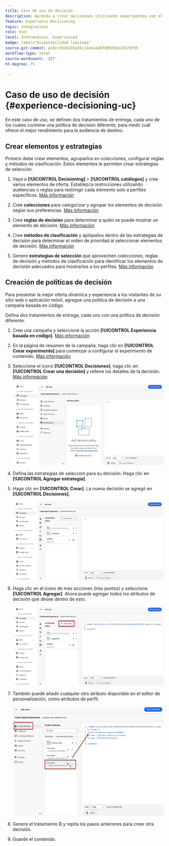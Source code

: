 ```yaml
---
title: Caso de uso de decisión
description: Aprenda a crear decisiones utilizando experimentos con el canal basado en código
feature: Experience Decisioning
topic: Integrations
role: User
level: Intermediate, Experienced
badge: label="Disponibilidad limitada"
source-git-commit: ac8ccb52bd16a26c14dea148f989256e28170765
workflow-type: tm+mt
source-wordcount: '327'
ht-degree: 7%

---
```


# Caso de uso de decisión {#experience-decisioning-uc}

En este caso de uso, se definen dos tratamientos de entrega, cada uno de los cuales contiene una política de decisión diferente, para medir cuál ofrece el mejor rendimiento para la audiencia de destino.

## Crear elementos y estrategias

Primero debe crear elementos, agruparlos en colecciones, configurar reglas y métodos de clasificación. Estos elementos le permiten crear estrategias de selección.

1. Vaya a **[!UICONTROL Decisioning]** > **[!UICONTROL catálogos]** y cree varios elementos de oferta. Establezca restricciones utilizando audiencias o reglas para restringir cada elemento solo a perfiles específicos. [Más información](items.md)

   <!--
   1. From the items list, click the **[!UICONTROL Edit schema]** button  and edit the custom attributes if needed. [Learn how to work with catalogs](catalogs.md)-->

1. Cree **colecciones** para categorizar y agrupar los elementos de decisión según sus preferencias. [Más información](collections.md)

1. Cree **reglas de decisión** para determinar a quién se puede mostrar un elemento de decisión. [Más información](rules.md)

1. Cree **métodos de clasificación** y aplíquelos dentro de las estrategias de decisión para determinar el orden de prioridad al seleccionar elementos de decisión. [Más información](ranking.md)

1. Genere **estrategias de selección** que aprovechen colecciones, reglas de decisión y métodos de clasificación para identificar los elementos de decisión adecuados para mostrarlos a los perfiles. [Más información](selection-strategies.md)

## Creación de políticas de decisión

Para presentar la mejor oferta dinámica y experiencia a los visitantes de su sitio web o aplicación móvil, agregue una política de decisión a una campaña basada en código.

Defina dos tratamientos de entrega, cada uno con una política de decisión diferente.

1. Cree una campaña y seleccione la acción **[!UICONTROL Experiencia basada en código]**. [Más información](../code-based/create-code-based.md)

1. En la página de resumen de la campaña, haga clic en **[!UICONTROL Crear experimento]** para comenzar a configurar el experimento de contenido. [Más información](../content-management/content-experiment.md)

1. Seleccione el icono **[!UICONTROL Decisiones]**, haga clic en **[!UICONTROL Crear una decisión]** y rellene los detalles de la decisión. [Más información](create-decision.md)

   ![](assets/decision-code-based-create.png)

1. Defina las estrategias de selección para su decisión. Haga clic en **[!UICONTROL Agregar estrategia]**.

1. Haga clic en **[!UICONTROL Crear]**. La nueva decisión se agregó en **[!UICONTROL Decisiones]**.

   ![](assets/decision-code-based-decision-added.png)

1. Haga clic en el icono de más acciones (tres puntos) y seleccione **[!UICONTROL Agregar]**. Ahora puede agregar todos los atributos de decisión que desee dentro de esto.

   ![](assets/decision-code-based-add-decision.png)

1. También puede añadir cualquier otro atributo disponible en el editor de personalización, como atributos de perfil.

   ![](assets/decision-code-based-decision-profile-attribute.png)

1. Genere el tratamiento B y repita los pasos anteriores para crear otra decisión.

1. Guarde el contenido.


